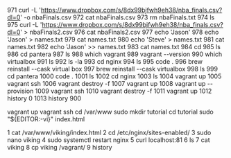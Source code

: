 
  971   curl -L 'https://www.dropbox.com/s/8dx99bjfwh9eh38/nba_finals.csv?dl=0' -o nbaFinals.csv
  972  cat nbaFinals.csv
  973  rm nbaFinals.txt
  974  ls
  975   curl -L 'https://www.dropbox.com/s/8dx99bjfwh9eh38/nba_finals.csv?dl=0' > nbaFinals2.csv
  976  cat nbaFinals2.csv
  977  echo 'Jason' 
  978  echo 'Jason' > names.txt
  979  cat names.txt
  980  echo 'Steve' > names.txt
  981  cat names.txt
  982  echo 'Jason' >>  names.txt
  983  cat names.txt
  984  cd
  985  ls
  986  cd pantera
  987  ls
  988  which vagrant
  989  vagrant --version
  990  which virtualbox
  991  ls
  992  ls -la
  993  cd nginx
  994  ls
  995  code .
  996  brew reinstall --cask virtual box
  997  brew reinstall --cask virtualbox
  998  ls
  999  cd pantera
 1000  code .
 1001  ls
 1002  cd nginx
 1003  ls
 1004  vagrant up
 1005  vagrant ssh
 1006  vagrant destroy -f
 1007  vagrant up
 1008  vagrant up --provision
 1009  vagrant ssh
 1010  vagrant destroy -f
 1011  vagrant up
 1012  history 0
 1013  history 900


vagrant up
vagrant ssh
cd /var/www
sudo mkdir tutorial
cd tutorial
sudo "${EDITOR:-vi}" index.html

  1  cat /var/www/viking/index.html 
    2  cd /etc/nginx/sites-enabled/
    3  sudo nano viking
    4  sudo systemctl restart nginx
    5  curl localhost:81
    6  ls
    7  cat viking
    8  cp viking /vagrant/
    9  history 